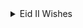 <details>
  <summary>Eid II Wishes</summary>
  
<details>
  <summary> EXPAND TOWARDS GREETINGS</summary>
  
<details>
  <summary>Eid_II: Primary celebration and festival</summary>

- [ ]  Scale: Major impact
- [ ]  Category: Religion
- [ ]  Emotional range: Highly sensitive
- [ ]  Invitation at my home: Open for all
- [ ]  Vocal pitch: Minor chord
- [ ]  Dress: Festive and cheerful but nevermind
</details>

<details>
  <summary>
RASHADUL ISLAM ross</summary>

  <details>
  <summary>Got here</summary>
    
    * B.Sc. in Computer Science, CA 
    * B.Sc. in Computer Engineering, BD 
       
</details>
 
  <details>
  <summary>Specialization</summary> 
    
  + Computer System & Software 
  + Software Engineering
    
  </details>

  <details>
  <summary>Expertise</summary>
    
    + Enterprise inauguration and expansion
    + System or Software Design and Development
    + A.I. & devOP
    + Consulting
    + Business Intelligence and Big Data
    + Liaison
    + Country Lead 
    + University speech giving 
    + So much in corporates, social responsibility 
    + STEM community development 
    + Charity

    
    </details>
          </details>
</details>
<details>
  <summary> Greeting</summary>
  
> Eid is in you! Everything senses great if you make it sensible and attentive greatness. Happy holidays & feast to you and your f&f both at home and abroad.

> ঈদ আপনার মাঝেই! আপনি সর্বজনীন অবহিত ও স্বীকৃত বৈশিষ্ট্য অনুভূতিতে থাকলে, সবাই ভাল থাকবে। দেশে ও বিদেশে আপনার সবাইকে ও আপনাকে কাজের ছুটির আন্তরিক শুভেচ্ছা।

> L'Eid est en vous! Tout et bon si vous en faites une grandeur sensible et attentive. Joyeuses fêtes et fêtes à vous, à vos amis et à votre famille, tant chez vous qu'à l'étranger.

</details>

<details>
  <summary> Those who miss me: here says all</summary>
  
![Pixels](img_2_1687960547281.jpg)

</details>

<details>
  <summary> Reach me</summary>
  
| Title      | Location |  Availability     |
| :---        |    :----:   |          ---: |
| Webex      | Gmail: rashadul.cse       | Always   |
| Postbox      | Outlook: itsme.rashadul       | Always   |
| SMS/Page  | +880 171 411 8395        |  Always      |
| Cell  | +880 171 411 8395        |  11PM to 11AM EDT      |
| Venue  | 25.7376062, 89.2598786        |  Always      |

</details>


```
**Thank you!**
```
</details>
